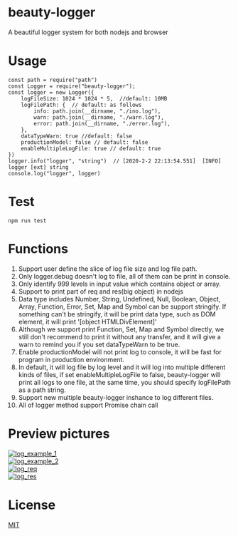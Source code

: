 # beauty-logger
A beautiful logger system for both nodejs and browser

# Usage
```shell
const path = require("path")  
const Logger = require("beauty-logger");  
const logger = new Logger({  
	logFileSize: 1024 * 1024 * 5,  //default: 10MB 
	logFilePath: {  // default: as follows
		info: path.join(__dirname, "./ino.log"),
		warn: path.join(__dirname, "./warn.log"),
		error: path.join(__dirname, "./error.log"),
	}, 
	dataTypeWarn: true //default: false
	productionModel: false // default: false
	enableMultipleLogFile: true // default: true
})  
logger.info("logger", "string")  // [2020-2-2 22:13:54.551]  [INFO]  logger [ext] string
console.log("logger", logger)
```

# Test
```shell
npm run test  
```

# Functions
1. Support user define the slice of log file size and log file path.  
2. Only logger.debug doesn't log to file, all of them can be print in console.  
3. Only identify 999 levels in input value which contains object or array.  
4. Support to print part of req and res(big object) in nodejs  
5. Data type includes Number, String, Undefined, Null, Boolean, Object, Array, Function, Error, Set, Map and Symbol can be support stringify. If something can't be stringify, it will be print data type, such as DOM element, it will print '[object HTMLDivElement]'  
6. Although we support print Function, Set, Map and Symbol directly, we still don't recommend to print it without any transfer, and it will give a warn to remind you if you set dataTypeWarn to be true.  
7. Enable productionModel will not print log to console, it will be fast for program in production environment.
8. In default, it will log file by log level and it will log into multiple different kinds of files, if set enableMultipleLogFile to false, beauty-logger will print all logs to one file, at the same time, you should specify logFilePath as a path string.
9. Support new multiple beauty-logger inshance to log different files.
10. All of logger method support Promise chain call

# Preview pictures
[![log_example_1](https://github.com/zhoushoujian/beauty-logger/blob/master/docs/log_example_2.png)](https://github.com/zhoushoujian/beauty-logger/blob/master/docs/log_example_1.png)  
[![log_example_2](https://github.com/zhoushoujian/beauty-logger/blob/master/docs/log_example_2.png)](https://github.com/zhoushoujian/beauty-logger/blob/master/docs/log_example_2.png)  
[![log_req](https://github.com/zhoushoujian/beauty-logger/blob/master/docs/log_req.png)](https://github.com/zhoushoujian/beauty-logger/blob/master/docs/log_req.png)  
[![log_res](https://github.com/zhoushoujian/beauty-logger/blob/master/docs/log_res.png)](https://github.com/zhoushoujian/beauty-logger/blob/master/docs/log_res.png)  

# License
[MIT](https://github.com/zhoushoujian/beauty-logger/blob/master/LICENSE)  
